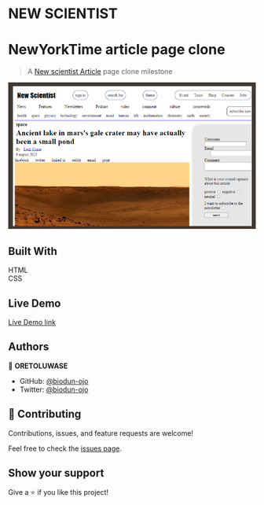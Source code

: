# NEW SCIENTIST

# NewYorkTime article page clone
> A [New scientist Article](https://www.newscientist.com/article/2286218-ancient-lake-in-marss-gale-crater-may-have-actually-been-a-small-pond/) page clone milestone 

![screenshot](picture.png)

## Built With 
HTML <br> CSS

## Live Demo

[Live Demo link](https://biodun-ojo.github.io/New-Scientist/)

## Authors

👤 **ORETOLUWASE**

- GitHub: [@biodun-ojo](https://github.com/biodun-ojo)
- Twitter: [@biodun-ojo](https://twitter.com/GeexBunny)

## 🤝 Contributing

Contributions, issues, and feature requests are welcome!

Feel free to check the [issues page](https://github.com/biodun-ojo/New-Scientist/issues).

## Show your support

Give a ⭐️ if you like this project!
